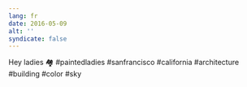 ```yaml
---
lang: fr
date: 2016-05-09
alt: ''
syndicate: false
---
```


Hey ladies 🏘 #paintedladies #sanfrancisco #california #architecture #building #color #sky
